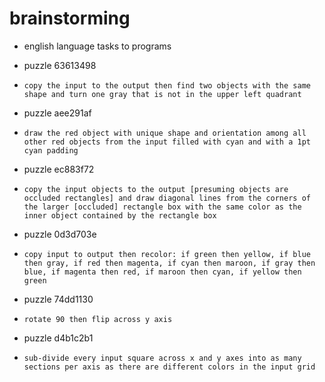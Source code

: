 # brainstorming

- english language tasks to programs

- puzzle 63613498
- `copy the input to the output then find two objects with the same shape and turn one gray that is not in the upper left quadrant`
- puzzle aee291af
- `draw the red object with unique shape and orientation among all other red objects from the input filled with cyan and with a 1pt cyan padding`
- puzzle ec883f72
- `copy the input objects to the output [presuming objects are occluded rectangles] and draw diagonal lines from the corners of the larger [occluded] rectangle box with the same color as the inner object contained by the rectangle box`
- puzzle 0d3d703e
- `copy input to output then recolor: if green then yellow, if blue then gray, if red then magenta, if cyan then maroon, if gray then blue, if magenta then red, if maroon then cyan, if yellow then green`
- puzzle 74dd1130
- `rotate 90 then flip across y axis`
- puzzle d4b1c2b1
- `sub-divide every input square across x and y axes into as many sections per axis as there are different colors in the input grid`